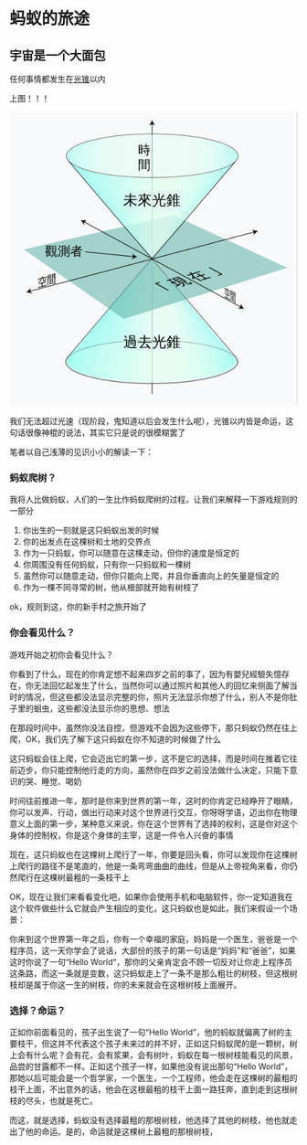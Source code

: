 # 蚂蚁的旅途

## 宇宙是一个大面包

<!-- ![ant climb tree](/public/png/ant-travel/ant-climb-tree-one.webp) -->

任何事情都发生在[光锥]()以内

上图！！！

![is light cone](/public/png/ant-travel/截屏2025-01-02%2015.29.31.png)

我们无法超过光速（现阶段，鬼知道以后会发生什么呢），光锥以内皆是命运，这句话很像神棍的说法，其实它只是说的很模糊罢了

笔者以自己浅薄的见识小小的解读一下：

### 蚂蚁爬树？

我将人比做蚂蚁，人们的一生比作蚂蚁爬树的过程，让我们来解释一下游戏规则的一部分

1. 你出生的一刻就是这只蚂蚁出发的时候
2. 你的出发点在这棵树和土地的交界点
3. 作为一只蚂蚁，你可以随意在这棵走动，但你的速度是恒定的
4. 你周围没有任何蚂蚁，只有你一只蚂蚁和一棵树
5. 虽然你可以随意走动，但你只能向上爬，并且你垂直向上的矢量是恒定的
6. 作为一棵不同寻常的树，他从根部就开始有树枝了

ok，规则到这，你的新手村之旅开始了

### 你会看见什么？

游戏开始之初你会看见什么？

你看到了什么，现在的你肯定想不起来四岁之前的事了，因为有嬰兒經驗失憶存在，你无法回忆起发生了什么，当然你可以通过照片和其他人的回忆来侧面了解当时的情况，但这些都没法显示完整的你，照片无法显示你想了什么，别人不是你肚子里的蛔虫，这些都没法显示你的思想、想法

在那段时间中，虽然你没法自控，但游戏不会因为这些停下，那只蚂蚁仍然在往上爬，OK，我们先了解下这只蚂蚁在你不知道的时候做了什么

这只蚂蚁会往上爬，它会迈出它的第一步，这不是它的选择，而是时间在推着它往前迈步，你只能控制他行走的方向，虽然你在四岁之前没法做什么决定，只能下意识的哭、睡觉、喝奶

时间往前推进一年，那时是你来到世界的第一年，这时的你肯定已经睁开了眼睛，你可以发声、行动，做出行动来对这个世界进行交互，你呀呀学语，迈出你在物理意义上面的第一步，某种意义来说，你在这个世界有了选择的权利，这是你对这个身体的控制权，你是这个身体的主宰，这是一件令人兴奋的事情

现在，这只蚂蚁也在这棵树上爬行了一年，你要是回头看，你可以发现你在这棵树上爬行的路径不是笔直的，他是一条弯弯曲曲的曲线，但是从上帝视角来看，你仍然爬行在这棵树最粗的一条枝干上

OK，现在让我们来看看变化吧，如果你会使用手机和电脑软件，你一定知道我在这个软件做些什么它就会产生相应的变化，这只蚂蚁也是如此，我们来假设一个场景：

你来到这个世界第一年之后，你有一个幸福的家庭，妈妈是一个医生，爸爸是一个程序员，这一天你学会了说话，大部份的孩子的第一句话是“妈妈”和“爸爸”，如果这时你说了一句“Hello World“，那你的父亲肯定会不顾一切反对让你走上程序员这条路，而这一条就是变数，这只蚂蚁走上了一条不是那么粗壮的树枝，但这根树枝却是属于你这一生的树枝，你的未来就会在这根树枝上面展开。

### 选择？命运？

正如你前面看见的，孩子出生说了一句“Hello World”，他的蚂蚁就偏离了树的主要枝干，但这并不代表这个孩子未来过的并不好，正如这只蚂蚁爬的是一颗树，树上会有什么呢？会有花，会有浆果，会有树叶，蚂蚁在每一根树枝能看见的风景，品尝的甘露都不一样。正如这个孩子一样，如果他没有说出那句“Hello World”，那她以后可能会是一个哲学家，一个医生，一个工程师，他会走在这棵树的最粗的枝干上面，不出意外的话，他会在这根最粗的枝干上面一路狂奔，直到走到这根树枝的尽头，也就是死亡。

而这，就是选择，蚂蚁没有选择最粗的那根树枝，他选择了其他的树枝，他也就走出了他的命运。是的，命运就是这棵树上最粗的那根树枝，
